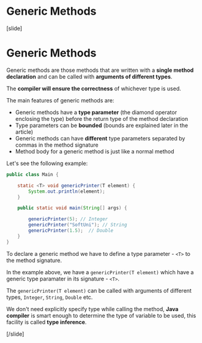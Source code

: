 # Generic Methods

[slide]

# Generic Methods

Generic methods are those methods that are written with a **single method declaration** and can be called with **arguments of different types**. 

The **compiler will ensure the correctness** of whichever type is used. 

The main features of generic methods are:

- Generic methods have a **type parameter** (the diamond operator enclosing the type) before the return type of the method declaration
- Type parameters can be **bounded** (bounds are explained later in the article)
- Generic methods can have **different** type parameters separated by commas in the method signature
- Method body for a generic method is just like a normal method

Let's see the following example:
```java live no-template
public class Main {

    static <T> void genericPrinter(T element) {
        System.out.println(element);
    }

    public static void main(String[] args) {

        genericPrinter(5); // Integer
        genericPrinter("SoftUni"); // String
        genericPrinter(1.5);  // Double
    }
}
```
To declare a generic method we have to define a type parameter - `<T>` to the method signature.

In the example above, we have a `genericPrinter(T element)` which have a generic type paramater in its signature - `<T>`.   

The `genericPrinter(T element)` can be called with arguments of different types, `Integer`, `String`, `Double` etc.

We don't need explicitly specify type while calling the method,  **Java compiler** is smart enough to determine the type of variable to be used, this facility is called **type inference**. 






[/slide]

